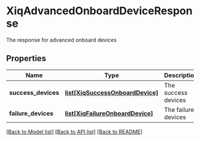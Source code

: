 # XiqAdvancedOnboardDeviceResponse

The response for advanced onboard devices
## Properties
Name | Type | Description | Notes
------------ | ------------- | ------------- | -------------
**success_devices** | [**list[XiqSuccessOnboardDevice]**](XiqSuccessOnboardDevice.md) | The success devices | [optional] 
**failure_devices** | [**list[XiqFailureOnboardDevice]**](XiqFailureOnboardDevice.md) | The failure devices | [optional] 

[[Back to Model list]](../README.md#documentation-for-models) [[Back to API list]](../README.md#documentation-for-api-endpoints) [[Back to README]](../README.md)


